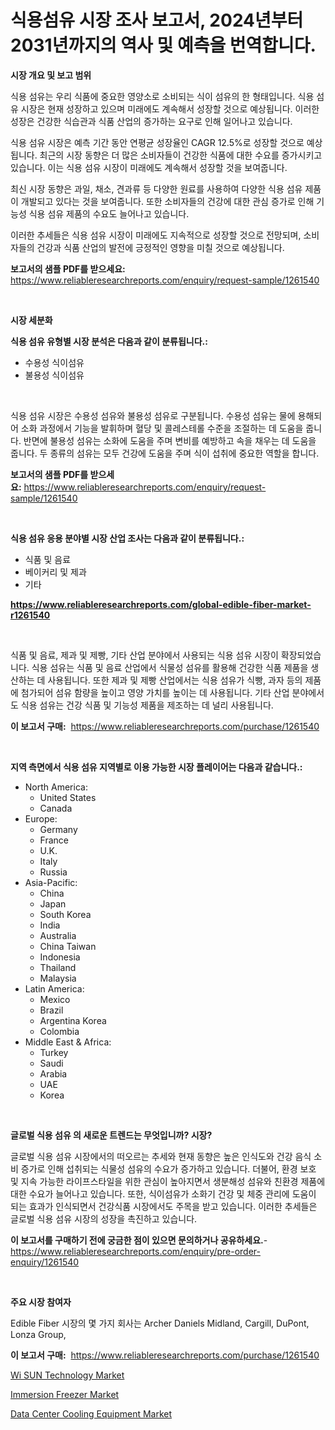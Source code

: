 <p><h1>식용섬유 시장 조사 보고서, 2024년부터 2031년까지의 역사 및 예측을 번역합니다.</h1></p><p><strong>시장 개요 및 보고 범위</strong></p>
<p><p>식용 섬유는 우리 식품에 중요한 영양소로 소비되는 식이 섬유의 한 형태입니다. 식용 섬유 시장은 현재 성장하고 있으며 미래에도 계속해서 성장할 것으로 예상됩니다. 이러한 성장은 건강한 식습관과 식품 산업의 증가하는 요구로 인해 일어나고 있습니다. </p><p>식용 섬유 시장은 예측 기간 동안 연평균 성장율인 CAGR 12.5%로 성장할 것으로 예상됩니다. 최근의 시장 동향은 더 많은 소비자들이 건강한 식품에 대한 수요를 증가시키고 있습니다. 이는 식용 섬유 시장이 미래에도 계속해서 성장할 것을 보여줍니다.</p><p>최신 시장 동향은 과일, 채소, 견과류 등 다양한 원료를 사용하여 다양한 식용 섬유 제품이 개발되고 있다는 것을 보여줍니다. 또한 소비자들의 건강에 대한 관심 증가로 인해 기능성 식용 섬유 제품의 수요도 늘어나고 있습니다.</p><p>이러한 추세들은 식용 섬유 시장이 미래에도 지속적으로 성장할 것으로 전망되며, 소비자들의 건강과 식품 산업의 발전에 긍정적인 영향을 미칠 것으로 예상됩니다.</p></p>
<p><strong>보고서의 샘플 PDF를 받으세요:</strong> <a href="https://www.reliableresearchreports.com/enquiry/request-sample/1261540">https://www.reliableresearchreports.com/enquiry/request-sample/1261540</a></p>
<p>&nbsp;</p>
<p><strong>시장 세분화</strong></p>
<p><strong>식용 섬유 유형별 시장 분석은 다음과 같이 분류됩니다.:</strong></p>
<p><ul><li>수용성 식이섬유</li><li>불용성 식이섬유</li></ul></p>
<p>&nbsp;</p>
<p><p>식용 섬유 시장은 수용성 섬유와 불용성 섬유로 구분됩니다. 수용성 섬유는 물에 용해되어 소화 과정에서 기능을 발휘하며 혈당 및 콜레스테롤 수준을 조절하는 데 도움을 줍니다. 반면에 불용성 섬유는 소화에 도움을 주며 변비를 예방하고 속을 채우는 데 도움을 줍니다. 두 종류의 섬유는 모두 건강에 도움을 주며 식이 섭취에 중요한 역할을 합니다.</p></p>
<p><strong>보고서의 샘플 PDF를 받으세요:</strong>&nbsp;<a href="https://www.reliableresearchreports.com/enquiry/request-sample/1261540">https://www.reliableresearchreports.com/enquiry/request-sample/1261540</a></p>
<p>&nbsp;</p>
<p><strong> 식용 섬유 응용 분야별 시장 산업 조사는 다음과 같이 분류됩니다.:</strong></p>
<p><ul><li>식품 및 음료</li><li>베이커리 및 제과</li><li>기타</li></ul></p>
<p><strong><a href="https://www.reliableresearchreports.com/global-edible-fiber-market-r1261540">https://www.reliableresearchreports.com/global-edible-fiber-market-r1261540</a></strong></p>
<p>&nbsp;</p>
<p><p>식품 및 음료, 제과 및 제빵, 기타 산업 분야에서 사용되는 식용 섬유 시장이 확장되었습니다. 식용 섬유는 식품 및 음료 산업에서 식물성 섬유를 활용해 건강한 식품 제품을 생산하는 데 사용됩니다. 또한 제과 및 제빵 산업에서는 식용 섬유가 식빵, 과자 등의 제품에 첨가되어 섬유 함량을 높이고 영양 가치를 높이는 데 사용됩니다. 기타 산업 분야에서도 식용 섬유는 건강 식품 및 기능성 제품을 제조하는 데 널리 사용됩니다.</p></p>
<p><strong>이 보고서 구매:</strong>&nbsp; <a href="https://www.reliableresearchreports.com/purchase/1261540">https://www.reliableresearchreports.com/purchase/1261540</a></p>
<p>&nbsp;</p>
<p><strong>지역 측면에서 식용 섬유 지역별로 이용 가능한 시장 플레이어는 다음과 같습니다.:</strong></p>
<p><ul>
    <li>
        North America:
        <ul>
            <li>United States</li>
            <li>Canada</li>
        </ul>
    </li>
    <li>
        Europe:
        <ul>
            <li>Germany</li>
            <li>France</li>
            <li>U.K.</li>
            <li>Italy</li>
            <li>Russia</li>
        </ul>
    </li>
    <li>
        Asia-Pacific:
        <ul>
            <li>China</li>
            <li>Japan</li>
            <li>South Korea</li>
            <li>India</li>
            <li>Australia</li>
            <li>China Taiwan</li>
            <li>Indonesia</li>
            <li>Thailand</li>
            <li>Malaysia</li>
        </ul>
    </li>
    <li>
        Latin America:
        <ul>
            <li>Mexico</li>
            <li>Brazil</li>
            <li>Argentina Korea</li>
            <li>Colombia</li>
        </ul>
    </li>
    <li>
        Middle East & Africa:
        <ul>
            <li>Turkey</li>
            <li>Saudi</li>
            <li>Arabia</li>
            <li>UAE</li>
            <li>Korea</li>
        </ul>
    </li>
    </ul></p>
<p>&nbsp;</p>
<p><strong>글로벌 식용 섬유 의 새로운 트렌드는 무엇입니까? 시장?</strong></p>
<p><p>글로벌 식용 섬유 시장에서의 떠오르는 추세와 현재 동향은 높은 인식도와 건강 음식 소비 증가로 인해 섭취되는 식물성 섬유의 수요가 증가하고 있습니다. 더불어, 환경 보호 및 지속 가능한 라이프스타일을 위한 관심이 높아지면서 생분해성 섬유와 친환경 제품에 대한 수요가 늘어나고 있습니다. 또한, 식이섬유가 소화기 건강 및 체중 관리에 도움이 되는 효과가 인식되면서 건강식품 시장에서도 주목을 받고 있습니다. 이러한 추세들은 글로벌 식용 섬유 시장의 성장을 촉진하고 있습니다.</p></p>
<p><strong>이 보고서를 구매하기 전에 궁금한 점이 있으면 문의하거나 공유하세요.</strong>- <a href="https://www.reliableresearchreports.com/enquiry/pre-order-enquiry/1261540">https://www.reliableresearchreports.com/enquiry/pre-order-enquiry/1261540</a></p>
<p>&nbsp;</p>
<p><strong>주요 시장 참여자</strong></p>
<p><p>Edible Fiber 시장의 몇 가지 회사는 Archer Daniels Midland, Cargill, DuPont, Lonza Group,</p></p>
<p><strong>이 보고서 구매:</strong>&nbsp;&nbsp;<a href="https://www.reliableresearchreports.com/purchase/1261540">https://www.reliableresearchreports.com/purchase/1261540</a></p>
<p><p><a href="https://github.com/seekum/Market-Research-Report-List-2/blob/main/wi-sun-technology-market.md">Wi SUN Technology Market</a></p><p><a href="https://view.publitas.com/reportprime-1/immersion-freezer-market-with-the-goal-of-estimating-the-market-size-and-future-growth-potential-of-various-market-segments-based-on-component-applications-end-user-and-region/">Immersion Freezer Market</a></p><p><a href="https://github.com/nancykennedykellievqfqt2/Market-Research-Report-List-1/blob/main/data-center-cooling-equipment-market.md">Data Center Cooling Equipment Market</a></p></p>